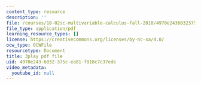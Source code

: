 ```yaml
---
content_type: resource
description: ''
file: /courses/18-02sc-multivariable-calculus-fall-2010/4970e2436032375cea81f818c7c37ede_qA83eznsKp8.pdf
file_type: application/pdf
learning_resource_types: []
license: https://creativecommons.org/licenses/by-nc-sa/4.0/
ocw_type: OCWFile
resourcetype: Document
title: 3play pdf file
uid: 4970e243-6032-375c-ea81-f818c7c37ede
video_metadata:
  youtube_id: null
---
```

